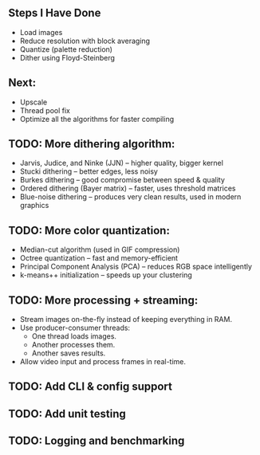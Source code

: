## Steps I Have Done

- Load images
- Reduce resolution with block averaging
- Quantize (palette reduction)
- Dither using Floyd-Steinberg

## Next:
- Upscale
- Thread pool fix
- Optimize all the algorithms for faster compiling

## TODO: More dithering algorithm:
- Jarvis, Judice, and Ninke (JJN) – higher quality, bigger kernel
- Stucki dithering – better edges, less noisy
- Burkes dithering – good compromise between speed & quality
- Ordered dithering (Bayer matrix) – faster, uses threshold matrices
- Blue-noise dithering – produces very clean results, used in modern graphics

## TODO: More color quantization:
- Median-cut algorithm (used in GIF compression)
- Octree quantization – fast and memory-efficient
- Principal Component Analysis (PCA) – reduces RGB space intelligently
- k-means++ initialization – speeds up your clustering

## TODO: More processing + streaming:
- Stream images on-the-fly instead of keeping everything in RAM.
- Use producer-consumer threads:
    - One thread loads images.
    - Another processes them.
    - Another saves results.
- Allow video input and process frames in real-time.

## TODO: Add CLI & config support

## TODO: Add unit testing

## TODO: Logging and benchmarking
